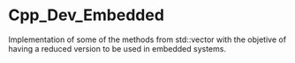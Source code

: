 # Cpp_Dev_Embedded
Implementation of some of the methods from std::vector with the objetive of having a reduced version to be used in embedded systems.
